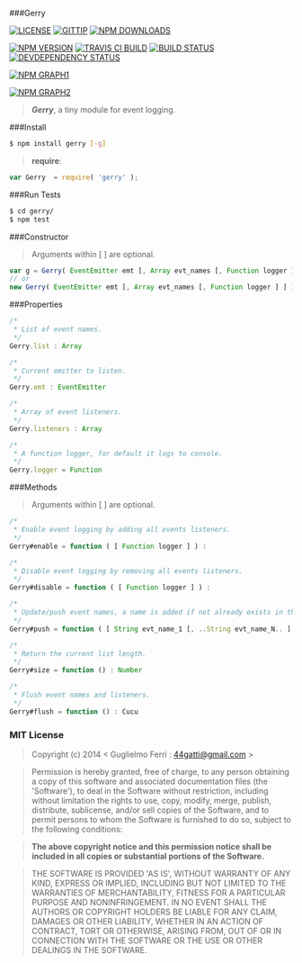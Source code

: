 ###Gerry

[![LICENSE](http://img.shields.io/badge/license-MIT-blue.svg)](https://github.com/rootslab/gerry#mit-license)
[![GITTIP](http://img.shields.io/gittip/rootslab.svg)](https://www.gittip.com/rootslab/)
[![NPM DOWNLOADS](http://img.shields.io/npm/dm/gerry.svg)](http://npm-stat.com/charts.html?package=gerry)

[![NPM VERSION](http://img.shields.io/npm/v/gerry.svg)](https://www.npmjs.org/package/gerry)
[![TRAVIS CI BUILD](http://img.shields.io/travis/rootslab/gerry.svg)](http://travis-ci.org/rootslab/gerry)
[![BUILD STATUS](http://img.shields.io/david/rootslab/gerry.svg)](https://david-dm.org/rootslab/gerry)
[![DEVDEPENDENCY STATUS](http://img.shields.io/david/dev/rootslab/gerry.svg)](https://david-dm.org/rootslab/gerry#info=devDependencies)

[![NPM GRAPH1](https://nodei.co/npm-dl/gerry.png)](https://nodei.co/npm/gerry/)

[![NPM GRAPH2](https://nodei.co/npm/gerry.png?downloads=true&stars=true)](https://nodei.co/npm/gerry/)

> **_Gerry_**, a tiny module for event logging.

###Install

```bash
$ npm install gerry [-g]
```

> __require__:

```javascript
var Gerry  = require( 'gerry' );
```

###Run Tests

```bash
$ cd gerry/
$ npm test
```

###Constructor

> Arguments within [ ] are optional.

```javascript
var g = Gerry( EventEmitter emt [, Array evt_names [, Function logger ] ] )
// or
new Gerry( EventEmitter emt [, Array evt_names [, Function logger ] ] )
```

###Properties

```javascript
/*
 * List of event names.
 */
Gerry.list : Array

/*
 * Current emitter to listen.
 */
Gerry.emt : EventEmitter

/*
 * Array of event listeners.
 */
Gerry.listeners : Array

/*
 * A function logger, for default it logs to console.
 */
Gerry.logger = Function
```

###Methods

> Arguments within [ ] are optional.

```javascript
/*
 * Enable event logging by adding all events listeners.
 */
Gerry#enable = function ( [ Function logger ] ) :

/*
 * Disable event logging by removing all events listeners.
 */
Gerry#disable = function ( [ Function logger ] ) :

/*
 * Update/push event names, a name is added if not already exists in the list.
 */
Gerry#push = function ( [ String evt_name_1 [, ..String evt_name_N.. ] ] ) : Number

/*
 * Return the current list length.
 */
Gerry#size = function () : Number

/*
 * Flush event names and listeners.
 */
Gerry#flush = function () : Cucu
```

### MIT License

> Copyright (c) 2014 &lt; Guglielmo Ferri : 44gatti@gmail.com &gt;

> Permission is hereby granted, free of charge, to any person obtaining
> a copy of this software and associated documentation files (the
> 'Software'), to deal in the Software without restriction, including
> without limitation the rights to use, copy, modify, merge, publish,
> distribute, sublicense, and/or sell copies of the Software, and to
> permit persons to whom the Software is furnished to do so, subject to
> the following conditions:

> __The above copyright notice and this permission notice shall be
> included in all copies or substantial portions of the Software.__

> THE SOFTWARE IS PROVIDED 'AS IS', WITHOUT WARRANTY OF ANY KIND,
> EXPRESS OR IMPLIED, INCLUDING BUT NOT LIMITED TO THE WARRANTIES OF
> MERCHANTABILITY, FITNESS FOR A PARTICULAR PURPOSE AND NONINFRINGEMENT.
> IN NO EVENT SHALL THE AUTHORS OR COPYRIGHT HOLDERS BE LIABLE FOR ANY
> CLAIM, DAMAGES OR OTHER LIABILITY, WHETHER IN AN ACTION OF CONTRACT,
> TORT OR OTHERWISE, ARISING FROM, OUT OF OR IN CONNECTION WITH THE
> SOFTWARE OR THE USE OR OTHER DEALINGS IN THE SOFTWARE.
